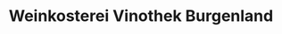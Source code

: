 ---
title: "Weinkosterei Vinothek Burgenland"
url: /stadtschlaining/weinkosterei-vinothek-burgenland/
shop: Wein
---